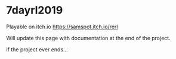 # 7dayrl2019
Playable on itch.io https://samspot.itch.io/rerl

Will update this page with documentation at the end of the project.

if the project ever ends...
